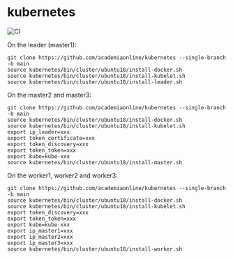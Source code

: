 # kubernetes
![CI](https://github.com/academiaonline/kubernetes/workflows/CI/badge.svg?branch=main)

On the leader (master1):
```
git clone https://github.com/academiaonline/kubernetes --single-branch -b main
source kubernetes/bin/cluster/ubuntu18/install-docker.sh
source kubernetes/bin/cluster/ubuntu18/install-kubelet.sh
source kubernetes/bin/cluster/ubuntu18/install-leader.sh
```
On the master2 and master3:
```
git clone https://github.com/academiaonline/kubernetes --single-branch -b main
source kubernetes/bin/cluster/ubuntu18/install-docker.sh
source kubernetes/bin/cluster/ubuntu18/install-kubelet.sh
export ip_leader=xxx
export token_certificate=xxx
export token_discovery=xxx
export token_token=xxx
export kube=kube-xxx
source kubernetes/bin/cluster/ubuntu18/install-master.sh
```
On the worker1, worker2 and worker3:
```
git clone https://github.com/academiaonline/kubernetes --single-branch -b main
source kubernetes/bin/cluster/ubuntu18/install-docker.sh
source kubernetes/bin/cluster/ubuntu18/install-kubelet.sh
export token_discovery=xxx
export token_token=xxx
export kube=kube-xxx
export ip_master1=xxx
export ip_master2=xxx
export ip_master3=xxx
source kubernetes/bin/cluster/ubuntu18/install-worker.sh
```
